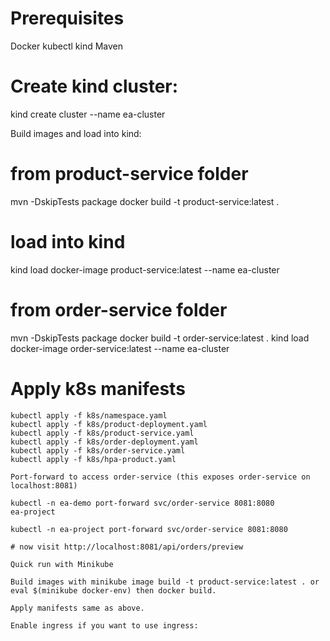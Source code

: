 # Prerequisites

Docker
kubectl
kind
Maven

# Create kind cluster:

kind create cluster --name ea-cluster

Build images and load into kind:

# from product-service folder

mvn -DskipTests package
docker build -t product-service:latest .
# load into kind
kind load docker-image product-service:latest --name ea-cluster

# from order-service folder
mvn -DskipTests package
docker build -t order-service:latest .
kind load docker-image order-service:latest --name ea-cluster

# Apply k8s manifests
```
kubectl apply -f k8s/namespace.yaml
kubectl apply -f k8s/product-deployment.yaml
kubectl apply -f k8s/product-service.yaml
kubectl apply -f k8s/order-deployment.yaml
kubectl apply -f k8s/order-service.yaml
kubectl apply -f k8s/hpa-product.yaml

Port-forward to access order-service (this exposes order-service on localhost:8081)

kubectl -n ea-demo port-forward svc/order-service 8081:8080
ea-project

kubectl -n ea-project port-forward svc/order-service 8081:8080

# now visit http://localhost:8081/api/orders/preview

Quick run with Minikube

Build images with minikube image build -t product-service:latest . or eval $(minikube docker-env) then docker build.

Apply manifests same as above.

Enable ingress if you want to use ingress:
